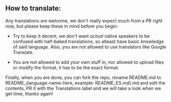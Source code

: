 ## How to translate:

Any translations are welcome, we don't really expect much from a PR right now, but please keep these
in mind before you begin:

- Try to keep it decent, we don't want _actual_ native speakers to be confused with half-baked
  translations, so atleast have basic knowledge of said language. Also, you are not allowed to use
  translators like Google Translate.

- You are not allowed to add your own stuff in, nor allowed to upload files or modify the format, it
  has to be the exact format.

Finally, when you are done, you can fork the repo, rename README.md to README\_(language-name-here,
example: README_ES.md).md and edit the contents, PR it with the Translations label and we will take
a look when we get time, thanks again!
